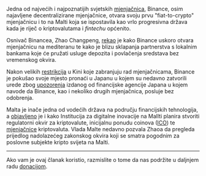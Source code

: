 Jedna od najvećih i najpoznatijih svjetskih [mjenjačnica][exc], Binance, osim najavljene decentralizirane mjenjačnice, otvara svoju prvu "fiat-to-crypto" mjenjačnicu i to na Malti koja se ispostavila kao vrlo progresivna država kada je riječ o kriptovalutama i _fintechu_ općenito.

Osnivač Binancea, Zhao Changpeng, [rekao][rekao] je kako Binance uskoro otvara mjenjačnicu na mediteranu te kako je blizu sklapanja partnerstva s lokalnim bankama koje će pružati usluge depozita i povlačenja sredstava bez vremenskog okvira.

Nakon velikih [restrikcija][kina] u Kini koje zabranjuju rad mjenjačnicama, Binance je pokušao svoje mjesto pronaći u Japanu u kojem su nedavno zatvorili urede zbog [upozorenja][upozorenje] izdanog od financijske agencije Japana u kojem navode da Binance, kao i nekoliko drugih mjenjačnica, posluje bez odobrenja.

Malta je inače jedna od vodećih država na području financijskih tehnologija, a [objavljeno][link] je i kako Institucija za digitalne inovacije na Mallti planira stvoriti regulatorni okvir za kriptovalute, inicijalnu ponudu coinova ([ICO][ico]) te [mjenjačnice][exc] kriptovaluta. Vlada Malte nedavno pozvala Zhaoa da pregleda prijedlog nadolazećeg zakonskog okvira koji se smatra pogodnim za poslovne subjekte kripto svijeta na Malti.

---

Ako vam je ovaj članak koristio, razmislite o tome da nas podržite u daljnjem radu [donacijom][donate].

[donate]: https://bitfalls.com/hr/donate
[link]: http://www.independent.com.mt/articles/2018-02-16/local-news/Malta-Digital-Innovation-Authority-revealed-providing-legal-certainty-in-a-regulatory-vacuum-6736184937
[cc]: https://bitfalls.com/hr/2017/08/20/cryptocurrency/
[ico]: https://bitfalls.com/hr/glossary/#ico
[exc]: https://bitfalls.com/hr/glossary/#exchange
[upozorenje]: https://www.fsa.go.jp/policy/virtual_currency02/Binance_keikokushilyo.pdf
[kina]: https://bitfalls.com/hr/2018/02/05/cryptocurrency-markets-stuck-limbo-good-bad-news-china-world/
[rekao]: https://www.bloomberg.com/news/articles/2018-03-23/the-world-s-biggest-cryptocurrency-exchange-is-moving-to-malta
